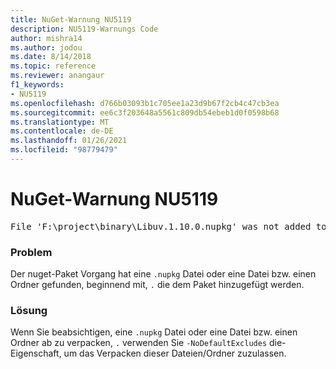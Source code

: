 ```yaml
---
title: NuGet-Warnung NU5119
description: NU5119-Warnungs Code
author: mishra14
ms.author: jodou
ms.date: 8/14/2018
ms.topic: reference
ms.reviewer: anangaur
f1_keywords:
- NU5119
ms.openlocfilehash: d766b03093b1c705ee1a23d9b67f2cb4c47cb3ea
ms.sourcegitcommit: ee6c3f203648a5561c809db54ebeb1d0f0598b68
ms.translationtype: MT
ms.contentlocale: de-DE
ms.lasthandoff: 01/26/2021
ms.locfileid: "98779479"
---
```

# <a name="nuget-warning-nu5119"></a>NuGet-Warnung NU5119
<pre>File 'F:\project\binary\Libuv.1.10.0.nupkg' was not added to the package. Files and folders starting with '.' or ending with '.nupkg' are excluded by default. To include this file, use -NoDefaultExcludes from the commandline</pre>

### <a name="issue"></a>Problem

Der nuget-Paket Vorgang hat eine `.nupkg` Datei oder eine Datei bzw. einen Ordner gefunden, beginnend mit, `.` die dem Paket hinzugefügt werden.


### <a name="solution"></a>Lösung

Wenn Sie beabsichtigen, eine `.nupkg` Datei oder eine Datei bzw. einen Ordner ab zu verpacken, `.` verwenden Sie `-NoDefaultExcludes` die-Eigenschaft, um das Verpacken dieser Dateien/Ordner zuzulassen.

